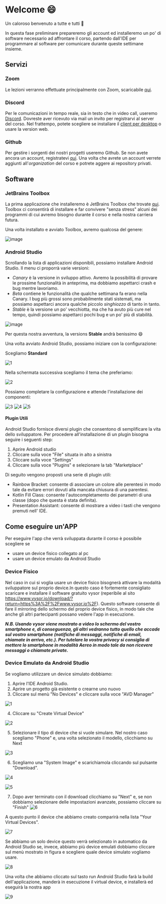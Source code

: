 # Welcome 😄

Un caloroso benvenuto a tutte e tutti 💪

In questa fase preliminare prepareremo gli account ed installeremo un po' di software necessario ad affrontare il corso, partendo dall'IDE per programmare al software per comunicare durante queste settimane insieme.

## Servizi

### Zoom

Le lezioni verranno effettuate principalmente con Zoom, scaricabile [qui](http://zoom.us/).

### Discord

Per le comunicazioni in tempo reale, sia in testo che in video call, useremo [Discord](https://discord.com/). Dovreste aver ricevuto via mail un invito per registrarvi al server del corso. Nel frattempo, potete scegliere se installare il [client per desktop](https://discord.com/download) o usare la version web.

### Github

Per gestire i sorgenti dei nostri progetti useremo Github. Se non avete ancora un account, registratevi [qui](https://github.com/). Una volta che avrete un account verrete aggiunti all'_organization_ del corso e potrete aggere ai repository privati.

## Software

### JetBrains Toolbox

La prima applicazione che installeremo è JetBrains Toolbox che trovate [qui](https://www.jetbrains.com/toolbox-app/). Toolbox ci consentirà di installare e far convivere "senza stress" alcuni dei programmi di cui avremo bisogno durante il corso e nella nostra carriera futura.

Una volta installato e avviato Toolbox, avremo qualcosa del genere:

![image](https://user-images.githubusercontent.com/19003/104443194-630a3200-5596-11eb-97c0-20a9b08df1b1.png)

### Android Studio

Scrollando la lista di applicazioni disponibili, possiamo installare Android Studio. Il menu ci proporrà varie versioni:

* _Canary_ è la versione in sviluppo attivo. Avremo la possibilità di provare le prossime funzionalità in anteprima, ma dobbiamo aspettarci crash e bug mentre lavoriamo.
* _Beta_ contiene le funzionalità che qualche settimana fa erano nella Canary. I bug più grossi sono probabilmente stati sistemati, ma possiamo aspettarci ancora qualche piccolo _singhiozzo_ di tanto in tanto.
* _Stable_ è la versione un po' vecchiotta, ma che ha avuto più cure nel tempo, quindi possiamo aspettarci pochi bug e un po' più di stabilità.

![image](https://user-images.githubusercontent.com/19003/104459250-c7d08700-55ac-11eb-821b-afa84ce6b686.png)

Per questa nostra avventura, la versions **Stable** andrà benissimo 😄

Una volta avviato Android Studio, possiamo iniziare con la configurazione:

Scegliamo **Standard**

![1](https://user-images.githubusercontent.com/98166/104752899-2afa1f00-574f-11eb-8657-adef242558b7.png)

Nella schermata successiva scegliamo il tema che preferiamo:

![2](https://user-images.githubusercontent.com/98166/104752902-2afa1f00-574f-11eb-98ef-4a51213ad6b5.png)

Possiamo completare la configurazione e attende l'installazione dei componenti:

![3](https://user-images.githubusercontent.com/98166/104752904-2b92b580-574f-11eb-85f8-9a3cd0608d0a.png)
![4](https://user-images.githubusercontent.com/98166/104752906-2c2b4c00-574f-11eb-970d-24ab35113878.png)
![5](https://user-images.githubusercontent.com/98166/104752908-2c2b4c00-574f-11eb-8da6-b06187abd3b5.png)

#### Plugin Utili
Android Studio fornisce diversi plugin che consentono di semplificare la vita dello sviluppatore. Per procedere all'installazione di un plugin bisogna seguire i seguenti step:

1. Aprire Android studio
1. Cliccare sulla voce "File" situata in alto a sinistra
1. Cliccare sulla voce "Settings"
1. Cliccare sulla voce "Plugins" e selezionare la tab "Marketplace"

Di seguito vengono proposti una serie di plugin utili:

- Rainbow Bracket: consente di associare un colore alle perentesi in modo tale da evitare errori dovuti alla mancata chiusura di una parentesi.
- Kotlin Fill Class: consente l'autocompletamento dei parametri di una classe (dopo che questa è stata definita).
- Presentation Assistant: consente di mostrare a video i tasti che vengono premuti nell' IDE.

## Come eseguire un'APP
Per eseguire l'app che verrà sviluppata durante il corso è possibile scegliere se
* usare un device fisico collegato al pc
* usare un device emulato da Android Studio

### Device Fisico
Nel caso in cui si voglia usare un device fisico bisognerà attivare la modalità sviluppatore sul proprio device.In questo caso è fortemente consigliato scaricare e installare il software gratuito vysor (reperibile al sito https://www.vysor.io/download/?return=https%3A%2F%2Fwww.vysor.io%2F).
Questo software consente di fare il mirroring dello schermo del proprio device fisico, in modo tale che  anche gli altri partecipanti possano vedere l'app in esecuzione.

***N.B. Usando vysor viene mostrato a video lo schermo del vostro smartphone e, di conseguenza, gli altri vedranno tutto quello che accade sul vostro smartphone (notifiche di messaggi, notifiche di email, chiamate in arrivo, etc.). Per tutelare la vostra privacy si consiglia di mettere lo smartphone in modalità Aereo in modo tale da non
ricevere messaggi o chiamate private.***

### Device Emulato da Android Studio
Se vogliamo utilizzare un device simulato dobbiamo:
1. Aprire l'IDE Android Studio.
2. Aprire un progetto già esistente o crearne uno nuovo
3. Cliccare sul menù "No Devices" e cliccare sulla voce "AVD Manager"

![1](https://user-images.githubusercontent.com/53529795/104844510-ef875e00-58d0-11eb-9432-e633fa938304.PNG)

4. Cliccare su "Create Virtual Device"

![2](https://user-images.githubusercontent.com/53529795/104844511-f2824e80-58d0-11eb-81f5-c1b7a3537701.PNG)

5. Selezionare il tipo di device che si vuole simulare. Nel nostro caso scegliamo "Phone" e, una volta selezionato il modello,
   clicchiamo su Next
   
![3](https://user-images.githubusercontent.com/53529795/104844513-f4e4a880-58d0-11eb-8714-3ca431f7d8d0.PNG)

6. Scegliamo una "System Image" e scarichiamola cliccando sul pulsante "Download". 

![4](https://user-images.githubusercontent.com/53529795/104844514-f615d580-58d0-11eb-81c8-05cddab6343d.PNG)

![5](https://user-images.githubusercontent.com/53529795/104844516-f7470280-58d0-11eb-940f-83481b01c111.PNG)

7. Dopo aver terminato con il download clicchiamo su "Next" e, se non dobbiamo selezionare delle impostazioni avanzate, possiamo cliccare su "Finish"
![6](https://user-images.githubusercontent.com/53529795/104844517-f7df9900-58d0-11eb-9fd9-76d2f88ea550.PNG)

A questo punto il device che abbiamo creato comparirà nella lista "Your Virtual Devices".

![7](https://user-images.githubusercontent.com/53529795/104844518-f8782f80-58d0-11eb-8e2d-d7639df8202c.PNG)

Se abbiamo un solo device questo verrà selezionato in automatico da Android Studio se, invece, abbiamo più device emulati dobbiamo cliccare sul menù mostrato in figura e scegliere quale device simulato vogliamo usare.

![8](https://user-images.githubusercontent.com/53529795/104844519-f9a95c80-58d0-11eb-883a-b66d5d074804.PNG)

Una volta che abbiamo cliccato sul tasto run Android Studio farà la build dell'applicazione, manderà in esecuzione il virtual device, e installerà ed eseguirà la nostra app

![9](https://user-images.githubusercontent.com/53529795/104844508-ec8c6d80-58d0-11eb-8b3f-329fd277db31.PNG)
